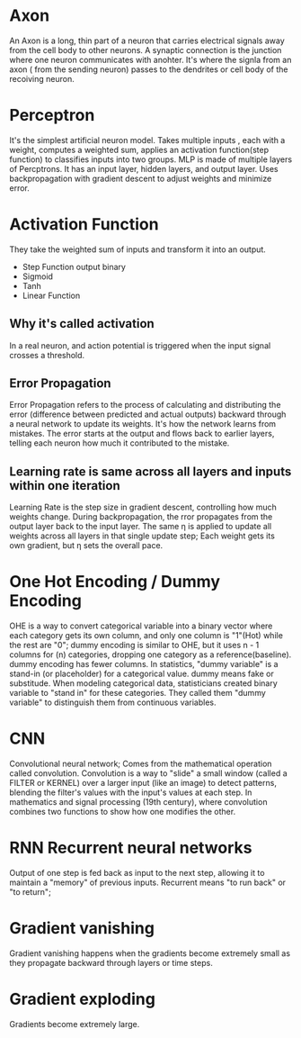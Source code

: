 # Axon
An Axon is a long, thin part of a neuron that carries electrical signals away from the cell body to other neurons.
A synaptic connection is the junction where one neuron communicates with anohter.
It's where the signla from an axon ( from the sending neuron) passes to the dendrites or cell body of the recoiving neuron.
# Perceptron
It's the simplest artificial neuron model. Takes multiple inputs , each with a weight, computes a weighted sum, applies an activation function(step function) to classifies inputs into two groups.
MLP is made of multiple layers of Percptrons. It has an input layer, hidden layers, and output layer.
Uses backpropagation with gradient descent to adjust weights and minimize error.

# Activation Function
They take the weighted sum of inputs and transform it into an output.
- Step Function   output binary
- Sigmoid
- Tanh
- Linear Function
## Why it's called activation
In a real neuron, and action potential is triggered when the input signal crosses a threshold.
## Error Propagation
Error Propagation refers to the process of calculating and distributing the error (difference between predicted and actual outputs) backward through a neural network to update its weights.
It's how the network learns from mistakes.
The error starts at the output and flows back to earlier layers, telling each neuron how much it contributed to the mistake.
## Learning rate is same across all layers and inputs within one iteration
Learning Rate is the step size in gradient descent, controlling how much weights change.
During backpropagation, the rror propagates from the output layer back to the input layer.
The same η is applied to update all weights across all layers in that single update step;
Each weight gets its own gradient, but η sets the overall pace.
# One Hot Encoding / Dummy Encoding
OHE is a way to convert categorical variable into a binary vector where each category gets its own column, and only one column is "1"(Hot) while the rest are "0";
dummy encoding is similar to OHE, but it uses n - 1 columns for (n) categories, dropping one category as a reference(baseline).
dummy encoding has fewer columns.
In statistics, "dummy variable" is a stand-in (or placeholder) for a categorical value.
dummy means fake or substitude.
When modeling categorical data, statisticians created binary variable to "stand in" for these categories.  They called them "dummy variable" to distinguish them from continuous variables.
# CNN
Convolutional neural network;
Comes from the mathematical operation called convolution.
Convolution is a way to "slide" a small window (called a FILTER or KERNEL) over a larger input (like an image) to detect patterns, blending the filter's values with the input's values at each step.
In mathematics and signal processing (19th century), where convolution combines two functions to show how one modifies the other.
# RNN Recurrent neural networks
Output of one step is fed back as input to the next step, allowing it to maintain a "memory" of previous inputs.
Recurrent means "to run back" or "to return";
# Gradient vanishing
Gradient vanishing happens when the gradients become extremely small as they propagate backward through layers or time steps.
# Gradient exploding
Gradients become extremely large.
